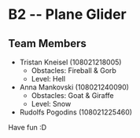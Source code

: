 # B2 -- Plane Glider

## Team Members

* Tristan Kneisel (108021218005)
  * Obstacles: Fireball & Gorb
  * Level: Hell
* Anna Mankovski (108021240090)
  * Obstacles: Goat & Giraffe
  * Level: Snow
* Rudolfs Pogodins (108021225460)

Have fun :D

